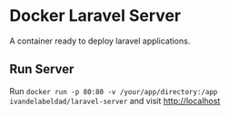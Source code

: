 # Docker Laravel Server
A container ready to deploy laravel applications.

## Run Server
Run `docker run -p 80:80 -v /your/app/directory:/app ivandelabeldad/laravel-server` and visit [http://localhost](http://localhost)
